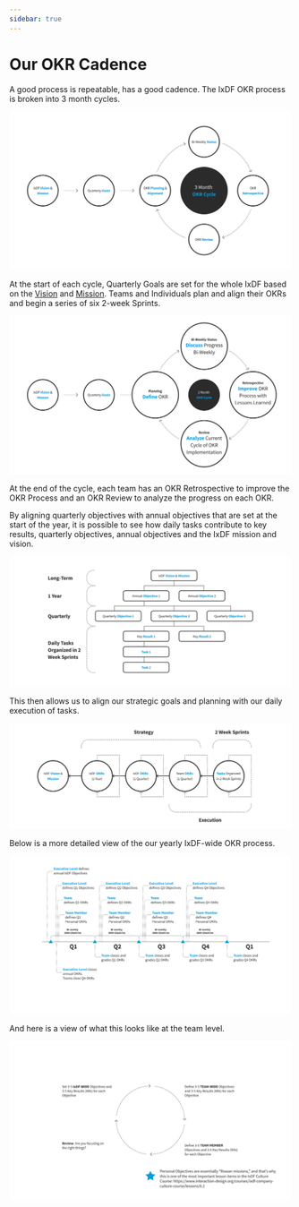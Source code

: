 ```yaml
---
sidebar: true
---
```


# Our OKR Cadence

A good process is repeatable, has a good cadence. The IxDF OKR process is broken into 3 month cycles.

![Image of IxDF 3-month OKR cycle](../images/14-okr-quarter-part-1.svg)

At the start of each cycle, Quarterly Goals are set for the whole IxDF based on the [Vision](/achieve-purpose/vision.md) and [Mission](/achieve-purpose/mission.md). Teams and Individuals plan and align their OKRs and begin a series of six 2-week Sprints.



![](../images/15-okr-quarter-part-2.svg)

At the end of the cycle, each team has an OKR Retrospective to improve the OKR Process and an OKR Review to analyze the progress on each OKR.

By aligning quarterly objectives with annual objectives that are set at the start of the year, it is possible to see how daily tasks contribute to key results, quarterly objectives, annual objectives and the IxDF mission and vision.

![](../images/16-okr-year-and-quarter-part-1.svg)

This then allows us to align our strategic goals and planning with our daily execution of tasks.

![](../images/17-okr-year-and-quarter-part-2.svg)

Below is a more detailed view of the our yearly IxDF-wide OKR process.

![](../images/18-okr-year.svg)

And here is a view of what this looks like at the team level.

![](../images/20-how-we-use-okrs-in-teams.svg)


